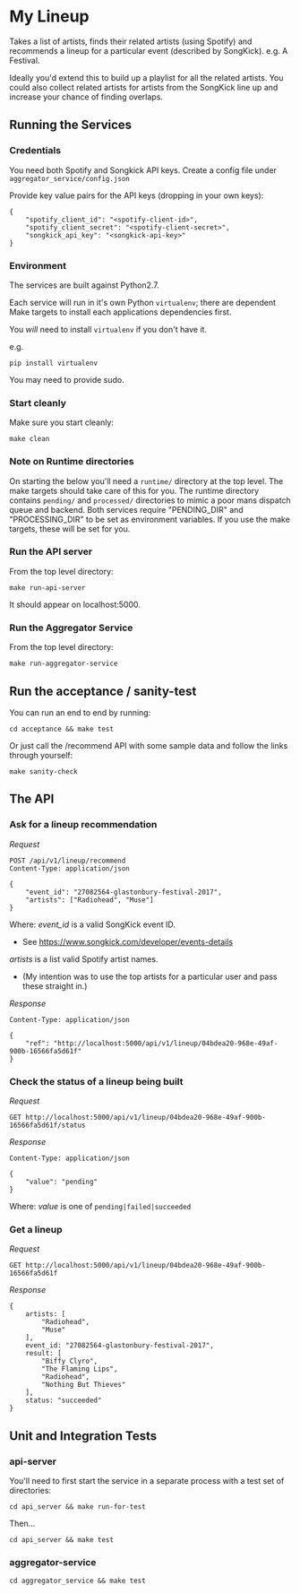 # My Lineup
Takes a list of artists, finds their related artists (using Spotify) and recommends a lineup for a particular event (described by SongKick). e.g. A Festival.

Ideally you'd extend this to build up a playlist for all the related artists.
You could also collect related artists for artists from the SongKick line up and increase your chance of finding overlaps.

## Running the Services

### Credentials
You need both Spotify and Songkick API keys.
Create a config file under ```aggregator_service/config.json```

Provide key value pairs for the API keys (dropping in your own keys):
```
{
    "spotify_client_id": "<spotify-client-id>",
    "spotify_client_secret": "<spotify-client-secret>",
    "songkick_api_key": "<songkick-api-key>"
}
```

### Environment
The services are built against Python2.7.

Each service will run in it's own Python ```virtualenv```; there are dependent Make targets to install each applications dependencies first.

You *will* need to install ```virtualenv``` if you don't have it. 

e.g. 
```
pip install virtualenv
```
You may need to provide sudo.

### Start cleanly
Make sure you start cleanly:
```
make clean
```

### Note on Runtime directories
On starting the below you'll need a `runtime/` directory at the top level.
The make targets should take care of this for you.
The runtime directory contains ```pending/``` and ```processed/``` directories to mimic a poor mans dispatch queue and backend.
Both services require "PENDING_DIR" and "PROCESSING_DIR" to be set as environment variables. If you use the make targets, these will be set for you.

### Run the API server
From the top level directory:
```
make run-api-server
```
It should appear on localhost:5000.

### Run the Aggregator Service
From the top level directory:
```
make run-aggregator-service
```


## Run the acceptance / sanity-test
You can run an end to end by running:
```
cd acceptance && make test
```

Or just call the /recommend API with some sample data and follow the links through yourself:
```
make sanity-check
```

## The API

### Ask for a lineup recommendation
*Request*

```
POST /api/v1/lineup/recommend
Content-Type: application/json

{
    "event_id": "27082564-glastonbury-festival-2017",
    "artists": ["Radiohead", "Muse"]
}
```
Where:
*event_id* is a valid SongKick event ID.
- See https://www.songkick.com/developer/events-details

*artists* is a list valid Spotify artist names.
- (My intention was to use the top artists for a particular user and pass these straight in.)

*Response*
```
Content-Type: application/json

{
    "ref": "http://localhost:5000/api/v1/lineup/04bdea20-968e-49af-900b-16566fa5d61f"
}
```

### Check the status of a lineup being built
*Request*
```
GET http://localhost:5000/api/v1/lineup/04bdea20-968e-49af-900b-16566fa5d61f/status
```

*Response*
```
Content-Type: application/json

{
    "value": "pending"
}
```
Where:
*value* is one of `pending|failed|succeeded`

### Get a lineup
*Request*

```
GET http://localhost:5000/api/v1/lineup/04bdea20-968e-49af-900b-16566fa5d61f
```

*Response*
```
{
    artists: [
        "Radiohead",
        "Muse"
    ],
    event_id: "27082564-glastonbury-festival-2017",
    result: [
        "Biffy Clyro",
        "The Flaming Lips",
        "Radiohead",
        "Nothing But Thieves"
    ],
    status: "succeeded"
}
```

## Unit and Integration Tests

### api-server
You'll need to first start the service in a separate process with a test set of directories:
```
cd api_server && make run-for-test
```

Then...
```
cd api_server && make test
```

### aggregator-service
```
cd aggregator_service && make test
```
